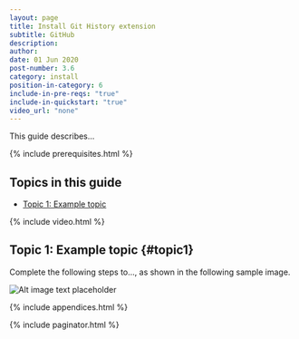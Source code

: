 ```yaml
---
layout: page
title: Install Git History extension
subtitle: GitHub
description:
author:
date: 01 Jun 2020
post-number: 3.6
category: install
position-in-category: 6
include-in-pre-reqs: "true"
include-in-quickstart: "true"
video_url: "none"
---
```


This guide describes...

{% include prerequisites.html %}

## Topics in this guide

- [Topic 1: Example topic](#topic1)

{% include video.html %}

## Topic 1: Example topic {#topic1}

Complete the following steps to..., as shown in the following sample image.

![Alt image text placeholder](../assets/images/03-install/git-history/img-placeholder.png)

{% include appendices.html %}

{% include paginator.html %}
